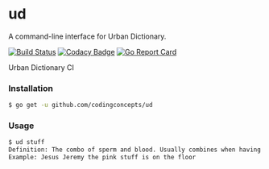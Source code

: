 # ud
A command-line interface for Urban Dictionary.

[![Build Status](https://travis-ci.org/codingconcepts/ud.svg?branch=master)](https://travis-ci.org/codingconcepts/ud)
[![Codacy Badge](https://api.codacy.com/project/badge/Grade/128ddc50082c46c8975537e0b61886e2)](https://www.codacy.com/app/codingconcepts/ud?utm_source=github.com&utm_medium=referral&utm_content=codingconcepts/ud&utm_campaign=badger)
[![Go Report Card](https://goreportcard.com/badge/github.com/codingconcepts/ud)](https://goreportcard.com/report/github.com/codingconcepts/ud)

Urban Dictionary CI

### Installation

``` bash
$ go get -u github.com/codingconcepts/ud
```

### Usage

``` bash
$ ud stuff
Definition: The combo of sperm and blood. Usually combines when having sex and your girlfreind has her period
Example: Jesus Jeremy the pink stuff is on the floor
